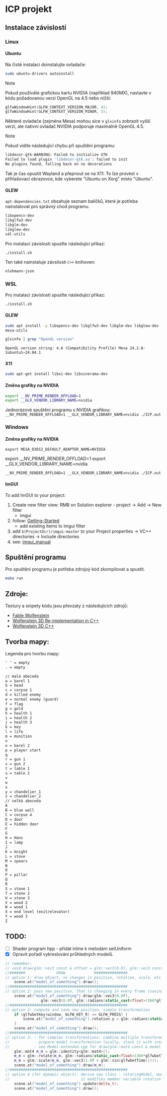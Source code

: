 # ICP projekt

## Instalace závislostí

### Linux

#### Ubuntu
Na čisté instalaci doinstalujte ovladače:
```bash
sudo ubuntu-drivers autoinstall
```

> [!note] 
> Pokud používáte grafickou kartu NVIDIA (například 940MX), nastavte v kódu požadovanou verzi OpenGL na 4.5 nebo nižší:
> ```cpp
> glfwWindowHint(GLFW_CONTEXT_VERSION_MAJOR, 4);
> glfwWindowHint(GLFW_CONTEXT_VERSION_MINOR, 5);
> ```
> Některé ovladače (zejména Mesa) mohou sice v `glxinfo` zobrazit vyšší verzi, ale nativní ovladač NVIDIA podporuje maximálně OpenGL 4.5.

> [!note]
> Pokud vidíte následující chybu při spuštění programu:
> ```bash
> libdecor-gtk-WARNING: Failed to initialize GTK
> Failed to load plugin 'libdecor-gtk.so': failed to init
> No plugins found, falling back on no decorations
> ```
> Tak je čas opustit Wayland a přepnout se na X11. To lze provést v přihlašovací obrazovce, kde vyberete "Ubuntu on Xorg" místo "Ubuntu".


#### GLEW
`apt-dependencies.txt` obsahuje seznam balíčků, které je potřeba nainstalovat pro správný chod programu. 

```txt
libopencv-dev
libglfw3-dev
libglm-dev
libglew-dev
v4l-utils
```

Pro instalaci závislostí spusťte následující příkaz:
```bash
./install.sh
```

Ten také nainstaluje závsilosti `C++` knihoven:
```txt
nlohmann-json
```

### WSL
Pro instalaci závislostí spusťte následující příkaz:
```bash
./install.sh
```

#### GLEW
```bash
sudo apt install -y libopencv-dev libglfw3-dev libglm-dev libglew-dev 
mesa-utils
```

```bash
glxinfo | grep "OpenGL version"
```

`OpenGL version string: 4.6 (Compatibility Profile) Mesa 24.2.8-1ubuntu1~24.04.1`

#### X11
```bash
sudo apt-get install libxi-dev libxinerama-dev
```

#### Změna grafiky na NVIDIA

```bash
export __NV_PRIME_RENDER_OFFLOAD=1
export __GLX_VENDOR_LIBRARY_NAME=nvidia
```

Jednorázové spuštění programu s NVIDIA grafikou:
`__NV_PRIME_RENDER_OFFLOAD=1 __GLX_VENDOR_LIBRARY_NAME=nvidia ./ICP.out`

### Windows

#### Změna grafiky na NVIDIA

`export MESA_D3D12_DEFAULT_ADAPTER_NAME=NVIDIA`

export __NV_PRIME_RENDER_OFFLOAD=1
export __GLX_VENDOR_LIBRARY_NAME=nvidia

`__NV_PRIME_RENDER_OFFLOAD=1 __GLX_VENDOR_LIBRARY_NAME=nvidia ./ICP.out`
#### ImGUI

To add ImGUI to your project:
1. Create new filter view: RMB on Solution explorer - project -> Add -> New filter
    - imgui 
2. follow: [Getting-Started](https://github.com/ocornut/imgui/wiki/Getting-Started#compilinglinking)
	- add existing items to imgui filter
3. add `$(ProjectDir)/imgui-master` to your Project properties -> VC++ directories -> Include directories
4. see: [imgui_manual](https://pthom.github.io/imgui_manual_online/manual/imgui_manual.html)

## Spuštění programu

Pro spuštění programu je potřeba zdrojoý kód zkompilovat a spustit.

```bash
make run
```

## Zdroje:
Textury a snipety kódu jsou převzaty z následujících zdrojů:
- [Fable Wolfenstein](https://github.com/JamesRandall/fsharp-wolfenstein)
- [Wolfenstein 3D Re-implementation in C++](https://github.com/mhamzaqayyum/wolf3d-reimpl-cpp)
- [Wolfenstein 3D C++](https://github.com/LeviMooreDev/Wolfenstein-3D-CPlusPlus)


## Tvorba mapy:
Legenda pro tvorbu mapy:
```txt
' ' = empty
. = empty

// malá abeceda
a = barel 1
b = bead
c = corpse 1
d = killed enemy
e = normal enemy (guard)
f = flag
g = gold
h = health 1
i = health 2
j = health 3
k = key
l = life
m = munition
n
o = barel 2
p = player start
q
r = gun 1
s = gun 2
t = table 1
u = table 2
v
w
x
y = chandelier_1
z = chandelier_2
// velká abeceda
A
B = blue wall
C = corpse 4
D = door
E = hidden door
F
G
H = Hans
I = lamp
J
K = knight
L = stove
M = spears
N
O
P = pillar
Q
R
S = stone 1
T = stone 2
U = stone 3
V = wood 2
W = wood 1
X = end level (exit/elevator)
Y = wood 3
Z
```



## TODO:
- [ ] Shader program hpp - přidat inline k metodám setUniform
- [x] Opravit pořadí vykreslování průhledných modelů.

```cpp
// remember:
// void draw(glm::vec3 const & offset = glm::vec3(0.0), glm::vec3 const & rotation = glm::vec3(0.0f))
//#######              DRAW             ###############
// option 1: draw object, no changes in position, rotation, scale, etc.
    scene.at("model_of_something").draw();
//#####################################################
// option 2: pass new position, that is changing in every frame (saving is useless)
    scene.at("model_of_something").draw(glm::vec3(0.0f),
                glm::vec3(0.0f, glm::radians(static_cast<float>(360*glfwGetTime())), 0.0f) );
//#####################################################
// option 2: compute and save new position, simple transformation
    if (glfwGetKey(window, GLFW_KEY_R) == GLFW_PRESS) {
        scene.at("model_of_something").rotation.y = glm::radians(static_cast<float>(360*glfwGetTime()));
    }
    scene.at("model_of_something").draw();
//#####################################################
// option 3: - for complex transformations: combine multiple transformations to model matrix  
// 			 - prepare model transformation locally, stack it with internal position
//           - see Model-extended.cpp for draw(glm::mat4 const & model_matrix)
    glm::mat4 m_m = glm::identity<glm::mat4>();
    m_m = glm::rotate(m_m, glm::radians(static_cast<float>(360*glfwGetTime())), glm::vec3(0.0f, 0.1f, 0.0f));
    m_m = glm::scale(m_m, glm::vec3(1.0f + glm::sin(glfwGetTime())));
    scene.at("model_of_something").draw(m_m);
//#####################################################
// option 4 (for dymamic object): derive new class - rotatingModel, modify update() method, so that
//                                it modifies member variable rotation itself
    scene.at("model_of_something").update(delta_t);
    scene.at("model_of_something").draw();
```